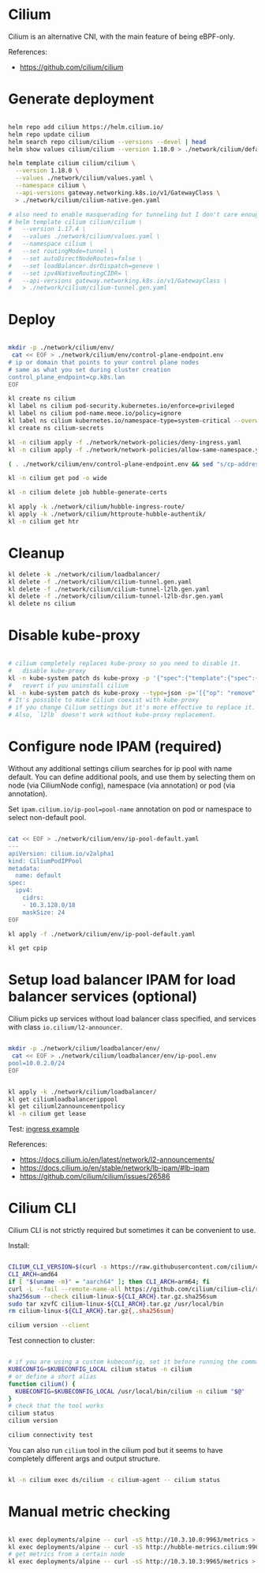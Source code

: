 
# Cilium

Cilium is an alternative CNI, with the main feature of being eBPF-only.

References:
- https://github.com/cilium/cilium

# Generate deployment

```bash

helm repo add cilium https://helm.cilium.io/
helm repo update cilium
helm search repo cilium/cilium --versions --devel | head
helm show values cilium/cilium --version 1.18.0 > ./network/cilium/default-values.yaml

helm template cilium cilium/cilium \
  --version 1.18.0 \
  --values ./network/cilium/values.yaml \
  --namespace cilium \
  --api-versions gateway.networking.k8s.io/v1/GatewayClass \
  > ./network/cilium/cilium-native.gen.yaml

# also need to enable masquerading for tunneling but I don't care enough about it to configure and test this config
# helm template cilium cilium/cilium \
#   --version 1.17.4 \
#   --values ./network/cilium/values.yaml \
#   --namespace cilium \
#   --set routingMode=tunnel \
#   --set autoDirectNodeRoutes=false \
#   --set loadBalancer.dsrDispatch=geneve \
#   --set ipv4NativeRoutingCIDR= \
#   --api-versions gateway.networking.k8s.io/v1/GatewayClass \
#   > ./network/cilium/cilium-tunnel.gen.yaml

```

# Deploy

```bash

mkdir -p ./network/cilium/env/
 cat << EOF > ./network/cilium/env/control-plane-endpoint.env
# ip or domain that points to your control plane nodes
# same as what you set during cluster creation
control_plane_endpoint=cp.k8s.lan
EOF

kl create ns cilium
kl label ns cilium pod-security.kubernetes.io/enforce=privileged
kl label ns cilium pod-name.meoe.io/policy=ignore
kl label ns cilium kubernetes.io/namespace-type=system-critical --overwrite
kl create ns cilium-secrets

kl -n cilium apply -f ./network/network-policies/deny-ingress.yaml
kl -n cilium apply -f ./network/network-policies/allow-same-namespace.yaml

( . ./network/cilium/env/control-plane-endpoint.env && sed "s/cp-address-automatic-replace/$control_plane_endpoint/" ./network/cilium/cilium-native.gen.yaml | kl apply -f - )

kl -n cilium get pod -o wide

kl -n cilium delete job hubble-generate-certs

kl apply -k ./network/cilium/hubble-ingress-route/
kl apply -k ./network/cilium/httproute-hubble-authentik/
kl -n cilium get htr

```

# Cleanup

```bash
kl delete -k ./network/cilium/loadbalancer/
kl delete -f ./network/cilium/cilium-tunnel.gen.yaml
kl delete -f ./network/cilium/cilium-tunnel-l2lb.gen.yaml
kl delete -f ./network/cilium/cilium-tunnel-l2lb-dsr.gen.yaml
kl delete ns cilium
```

# Disable kube-proxy

```bash

# cilium completely replaces kube-proxy so you need to disable it.
#   disable kube-proxy
kl -n kube-system patch ds kube-proxy -p '{"spec":{"template":{"spec":{"nodeSelector":{"enable-kube-proxy": "true"}}}}}'
#   revert if you uninstall cilium
kl -n kube-system patch ds kube-proxy --type=json -p='[{"op": "remove", "path": "/spec/template/spec/nodeSelector/enable-kube-proxy"}]'
# It's possible to make Cilium coexist with kube-proxy
# if you change Cilium settings but it's more effective to replace it.
# Also, `l2lb` doesn't work without kube-proxy replacement.

```

# Configure node IPAM (required)

Without any additional settings cilium searches for ip pool with name default.
You can define additional pools, and use them by selecting them
on node (via CiliumNode config), namespace (via annotation) or pod (via annotation).

Set `ipam.cilium.io/ip-pool=pool-name` annotation on pod or namespace to select non-default pool.

```bash

cat << EOF > ./network/cilium/env/ip-pool-default.yaml
---
apiVersion: cilium.io/v2alpha1
kind: CiliumPodIPPool
metadata:
  name: default
spec:
  ipv4:
    cidrs:
    - 10.3.128.0/18
    maskSize: 24
EOF

kl apply -f ./network/cilium/env/ip-pool-default.yaml

kl get cpip

```

# Setup load balancer IPAM for load balancer services (optional)

Cilium picks up services without load balancer class specified,
and services with class `io.cilium/l2-announcer`.

```bash

mkdir -p ./network/cilium/loadbalancer/env/
 cat << EOF > ./network/cilium/loadbalancer/env/ip-pool.env
pool=10.0.2.0/24
EOF

```

```bash

kl apply -k ./network/cilium/loadbalancer/
kl get ciliumloadbalancerippool
kl get ciliuml2announcementpolicy
kl -n cilium get lease

```

Test: [ingress example](../../test/ingress/readme.md)

References:
- https://docs.cilium.io/en/latest/network/l2-announcements/
- https://docs.cilium.io/en/stable/network/lb-ipam/#lb-ipam
- https://github.com/cilium/cilium/issues/26586

# Cilium CLI

Cilium CLI is not strictly required but sometimes it can be convenient to use.

Install:

```bash

CILIUM_CLI_VERSION=$(curl -s https://raw.githubusercontent.com/cilium/cilium-cli/main/stable.txt)
CLI_ARCH=amd64
if [ "$(uname -m)" = "aarch64" ]; then CLI_ARCH=arm64; fi
curl -L --fail --remote-name-all https://github.com/cilium/cilium-cli/releases/download/${CILIUM_CLI_VERSION}/cilium-linux-${CLI_ARCH}.tar.gz{,.sha256sum}
sha256sum --check cilium-linux-${CLI_ARCH}.tar.gz.sha256sum
sudo tar xzvfC cilium-linux-${CLI_ARCH}.tar.gz /usr/local/bin
rm cilium-linux-${CLI_ARCH}.tar.gz{,.sha256sum}

cilium version --client

```

Test connection to cluster:

```bash

# if you are using a custom kubeconfig, set it before running the command
KUBECONFIG=$KUBECONFIG_LOCAL cilium status -n cilium
# or define a short alias
function cilium() {
  KUBECONFIG=$KUBECONFIG_LOCAL /usr/local/bin/cilium -n cilium "$@"
}
# check that the tool works
cilium status
cilium version

cilium connectivity test

```

You can also run `cilium` tool in the cilium pod
but it seems to have completely different args and output structure.

```bash

kl -n cilium exec ds/cilium -c cilium-agent -- cilium status

```

# Manual metric checking

```bash

kl exec deployments/alpine -- curl -sS http://10.3.10.0:9963/metrics > ./cilium-operator-metrics.log
kl exec deployments/alpine -- curl -sS http://hubble-metrics.cilium:9965/metrics > ./cilium-hubble-metrics.log
# get metrics from a certain node
kl exec deployments/alpine -- curl -sS http://10.3.10.3:9965/metrics > ./cilium-hubble-metrics.log

```
